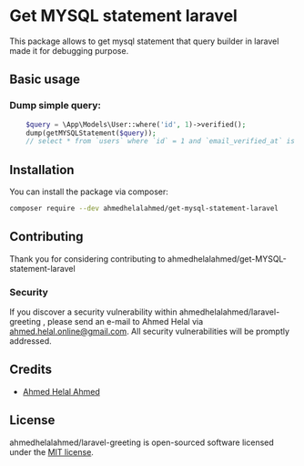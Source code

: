 # Get MYSQL statement laravel

This package allows to get mysql statement that query builder in laravel made it for debugging purpose.

## Basic usage

### Dump simple query:

```php
    $query = \App\Models\User::where('id', 1)->verified();
    dump(getMYSQLStatement($query));
    // select * from `users` where `id` = 1 and `email_verified_at` is not null
```

## Installation

You can install the package via composer:

```bash
composer require --dev ahmedhelalahmed/get-mysql-statement-laravel
```

## Contributing

Thank you for considering contributing to ahmedhelalahmed/get-MYSQL-statement-laravel

### Security

If you discover a security vulnerability within ahmedhelalahmed/laravel-greeting , please send an e-mail to Ahmed Helal via ahmed.helal.online@gmail.com. All security vulnerabilities will be promptly addressed.

## Credits

- [Ahmed Helal Ahmed](https://github.com/ahmedhelalahmed)

## License

ahmedhelalahmed/laravel-greeting is open-sourced software licensed under the [MIT license](https://opensource.org/licenses/MIT).
